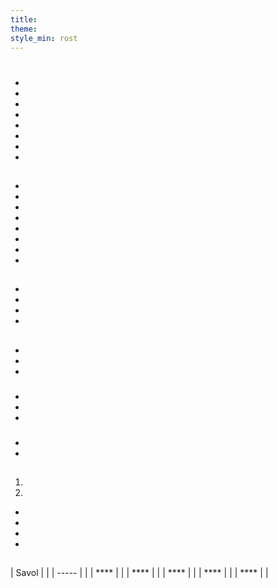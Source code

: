 ```yaml
---
title:
theme:
style_min: rost
---
```

# 

## 

* []()
* []()
* []()
* []()
* []()
* []()
* []()
* []()

<a id="overview"></a>

## 





* 
* 
* 
* 
* 
* 
* 
* 

<a id="newcourses"></a>

## 





* 
* 
* 
* 

<a id="circletime"></a>

## 





### 

* 
* 
* 

### 

* 
* 
* 

### 

* 
* 

<a id="scaffolding"></a>

## 





1. 
2. 









* 
* 
* 
* 

<a id="unplugged"></a>

## 

<a id="endofcourse"></a>

## 

<a id="conclusion"></a>

## 

<a id="faq"></a>

## 

| Savol |  |
| ----- |  |
| ****  |  |
| ****  |  |
| ****  |  |
| ****  |  |
| ****  |  |